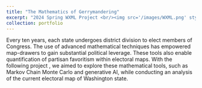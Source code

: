 ```yaml
---
title: "The Mathematics of Gerrymandering"
excerpt: "2024 Spring WXML Project <br/><img src='/images/WXML.png' style="width:500 px; height:300px">"
collection: portfolio
---
```

Every ten years, each state undergoes district division to elect members of Congress. The use of advanced mathematical techniques has empowered map-drawers to gain substantial political leverage. These tools also enable quantification of partisan favoritism within electoral maps. With the following project , we aimed to explore these mathematical tools, such as Markov Chain Monte Carlo and generative AI, while conducting an analysis of the current electoral map of Washington state.